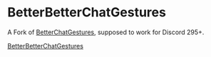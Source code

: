 # BetterBetterChatGestures
A Fork of [BetterChatGestures](https://github.com/MYSTRAVIL/vendetta-plugins), supposed to work for Discord 295+.

[BetterBetterChatGestures](https://s-cript-kiddie02.github.io/vendetta-plugins/BetterBetterChatGestures)
